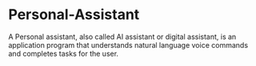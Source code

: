 # Personal-Assistant
A Personal assistant, also called AI assistant or digital assistant, is an application program that understands natural language voice commands and completes tasks for the user.
